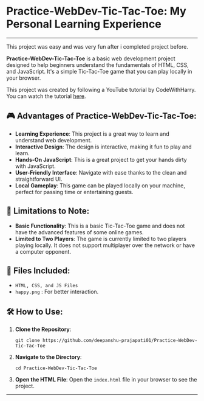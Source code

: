# Practice-WebDev-Tic-Tac-Toe: My Personal Learning Experience

---

This project was easy and was very fun after i completed project before.

**Practice-WebDev-Tic-Tac-Toe** is a basic web development project designed to help beginners understand the fundamentals of HTML, CSS, and JavaScript. It's a simple Tic-Tac-Toe game that you can play locally in your browser.

This project was created by following a YouTube tutorial by CodeWithHarry. You can watch the tutorial [here](https://www.youtube.com/watch?v=sSLGP-_2gOI).

## 🎮 Advantages of Practice-WebDev-Tic-Tac-Toe:

- **Learning Experience**: This project is a great way to learn and understand web development.
- **Interactive Design**: The design is interactive, making it fun to play and learn.
- **Hands-On JavaScript**: This is a great project to get your hands dirty with JavaScript.
- **User-Friendly Interface**: Navigate with ease thanks to the clean and straightforward UI.
- **Local Gameplay**: This game can be played locally on your machine, perfect for passing time or entertaining guests.

## 🚫 Limitations to Note:

- **Basic Functionality**: This is a basic Tic-Tac-Toe game and does not have the advanced features of some online games.
- **Limited to Two Players**: The game is currently limited to two players playing locally. It does not support multiplayer over the network or have a computer opponent.

## 📁 Files Included:

- `HTML, CSS, and JS Files`
- `happy.png` : For better interaction.

## 🛠️ How to Use:

1. **Clone the Repository**:
   ```shell
   git clone https://github.com/deepanshu-prajapati01/Practice-WebDev-Tic-Tac-Toe
   ```
2. **Navigate to the Directory**:
   ```shell
   cd Practice-WebDev-Tic-Tac-Toe
   ```
3. **Open the HTML File**:
   Open the `index.html` file in your browser to see the project.

---

